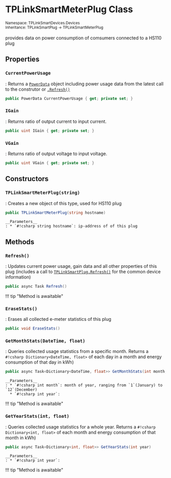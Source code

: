 # TPLinkSmartMeterPlug Class
<small>Namespace: TPLinkSmartDevices.Devices</small><br/>
<small>Inheritance: TPLinkSmartPlug -> TPLinkSmartMeterPlug</small><br/><br/>
provides data on power consumption of comsumers connected to a HS110 plug

## Properties

### `CurrentPowerUsage`
: Returns a [`PowerData`](/docs/data/power) object including power usage data from the latest call to the construtor or [`.Refresh()`](#refresh)
``` csharp
public PowerData CurrentPowerUsage { get; private set; }
```

### `IGain`
: Returns ratio of output current to input current.
``` csharp
public uint IGain { get; private set; }
```

### `VGain`
: Returns ratio of output voltage to input voltage.
``` csharp
public uint VGain { get; private set; }
```

## Constructors

### `TPLinkSmartMeterPlug(string)`
: Creates a new object of this type, used for HS110 plug 
  ``` csharp
  public TPLinkSmartMeterPlug(string hostname)
  ```

    __Parameters__
    : * `#!csharp string hostname`: ip-address of of this plug

## Methods

### `Refresh()`
: Updates current power usage, gain data and all other properties of this plug (includes a call to [`TPLinkSmartPlug.Refresh()`](plug.md#refresh) for the common device information)
  ``` csharp
  public async Task Refresh()
  ```

!!! tip "Method is awaitable" 

### `EraseStats()`
: Erases all collected e-meter statistics of this plug
  ``` csharp
  public void EraseStats()
  ```


### `GetMonthStats(DateTime, float)`
: Queries collected usage statistics from a specific month. Returns a `#!csharp Dictionary<DateTime, float>` of each day in a month and energy consumption of that day in kWh)
  ``` csharp
  public async Task<Dictionary<DateTime, float>> GetMonthStats(int month, int year)
  ```

    __Parameters__
    : * `#!csharp int month`: month of year, ranging from `1`(January) to `12`(December)
      * `#!csharp int year`: 

!!! tip "Method is awaitable" 

### `GetYearStats(int, float)`
: Queries collected usage statistics for a whole year. Returns a `#!csharp Dictionary<int, float>` of each month and energy consumption of that month in kWh)
  ``` csharp
  public async Task<Dictionary<int, float>> GetYearStats(int year)
  ```

    __Parameters__
    : * `#!csharp int year`: 

!!! tip "Method is awaitable" 